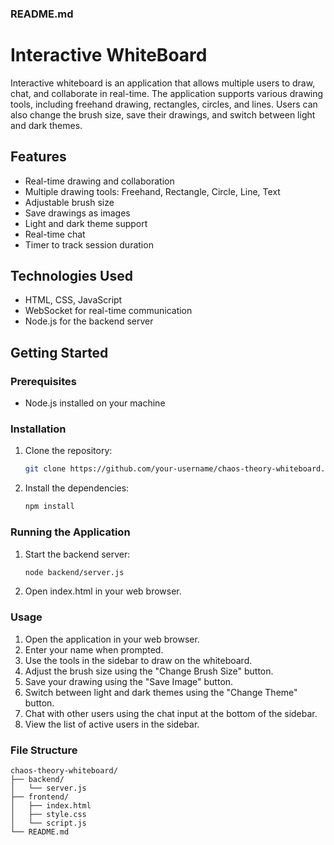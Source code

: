### README.md

# Interactive WhiteBoard

Interactive whiteboard is an application that allows multiple users to draw, chat, and collaborate in real-time. The application supports various drawing tools, including freehand drawing, rectangles, circles, and lines. Users can also change the brush size, save their drawings, and switch between light and dark themes.

## Features

- Real-time drawing and collaboration
- Multiple drawing tools: Freehand, Rectangle, Circle, Line, Text
- Adjustable brush size
- Save drawings as images
- Light and dark theme support
- Real-time chat
- Timer to track session duration

## Technologies Used

- HTML, CSS, JavaScript
- WebSocket for real-time communication
- Node.js for the backend server

## Getting Started

### Prerequisites

- Node.js installed on your machine

### Installation

1. Clone the repository:

   ```bash
   git clone https://github.com/your-username/chaos-theory-whiteboard.git](https://github.com/muhammadmahad4/Collaborative-Whiteboard.git
   ```

2. Install the dependencies:

   ```bash
   npm install
   ```

### Running the Application

1. Start the backend server:

   ```bash
   node backend/server.js
   ```

2. Open index.html in your web browser.

### Usage

1. Open the application in your web browser.
2. Enter your name when prompted.
3. Use the tools in the sidebar to draw on the whiteboard.
4. Adjust the brush size using the "Change Brush Size" button.
5. Save your drawing using the "Save Image" button.
6. Switch between light and dark themes using the "Change Theme" button.
7. Chat with other users using the chat input at the bottom of the sidebar.
8. View the list of active users in the sidebar.

### File Structure

```
chaos-theory-whiteboard/
├── backend/
│   └── server.js
├── frontend/
│   ├── index.html
│   ├── style.css
│   └── script.js
└── README.md
